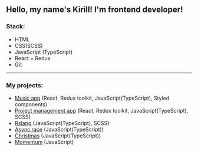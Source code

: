 ## Hello, my name's Kirill! I'm frontend developer!

### Stack:

- HTML
- CSS(SCSS)
- JavaScript (TypeScript)
- React + Redux
- Git

---

### My projects:

- [Music app](https://github.com/l1irik-rbk/musicApp) (React, Redux toolkit, JavaScript(TypeScript), Styled components)
- [Project management app](https://github.com/l1irik-rbk/project-management-app) (React, Redux toolkit, JavaScript(TypeScript), SCSS)
- [Rslang](https://github.com/l1irik-rbk/rslang) (JavaScript(TypeScript), SCSS)
- [Async race](https://github.com/l1irik-rbk/js-projects/tree/async-race) (JavaScript(TypeScript))
- [Christmas](https://github.com/l1irik-rbk/js-projects/tree/christmas-task02TS) (JavaScript(TypeScript))
- [Momentum](https://github.com/l1irik-rbk/js-projects/tree/momentum) (JavaScript)
